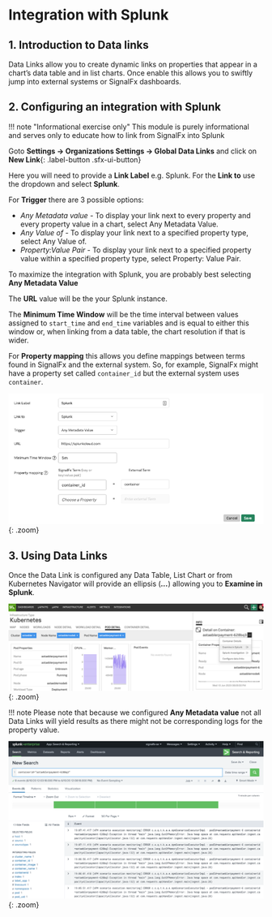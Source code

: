 # Integration with Splunk

## 1. Introduction to Data links

Data Links allow you to create dynamic links on properties that appear in a chart’s data table and in list charts. Once enable this allows you to swiftly jump into external systems or SignalFx dashboards.

## 2. Configuring an integration with Splunk

!!! note "Informational exercise only"
    This module is purely informational and serves only to educate how to link from SignalFx into Splunk

Goto **Settings → Organizations Settings → Global Data Links** and click on **New Link**{: .label-button .sfx-ui-button}

Here you will need to provide a **Link Label** e.g. Splunk. For the **Link to** use the dropdown and select **Splunk**.

For **Trigger** there are 3 possible options:

* _Any Metadata value_ - To display your link next to every property and every property value in a chart, select Any Metadata Value.
* _Any Value of_ - To display your link next to a specified property type, select Any Value of.
* _Property:Value Pair_ - To display your link next to a specified property value within a specified property type, select Property: Value Pair.

To maximize the integration with Splunk, you are probably best selecting **Any Metadata Value**

The **URL** value will be the your Splunk instance.

The **Minimum Time Window** will be the time interval between values assigned to `start_time` and `end_time` variables and is equal to either this window or, when linking from a data table, the chart resolution if that is wider.

For **Property mapping** this allows you define mappings between terms found in SignalFx and the external system. So, for example, SignalFx might have a property set called `container_id` but the external system uses `container`.

![Configure Datalink](../images/dashboards/configure-datalink.png){: .zoom}

## 3. Using Data Links

Once the Data Link is configured any Data Table, List Chart or from Kubernetes Navigator will provide an ellipsis (***...***) allowing you to **Examine in Splunk**.

![Examine in Splunk](../images/dashboards/examine-in-splunk.png){: .zoom}

!!! note
    Please note that because we configured **Any Metadata value** not all Data Links will yield results as there might not be corresponding logs for the property value.

![Splunk Enterprise](../images/dashboards/splunk-enterprise.png){: .zoom}
